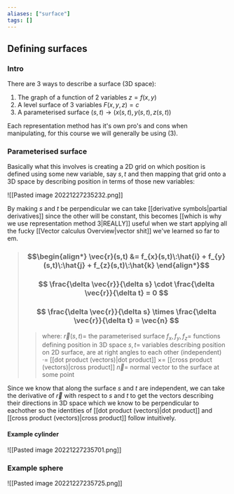 ```yaml
---
aliases: ["surface"]
tags: []
---
```


## Defining surfaces

### Intro

There are 3 ways to describe a surface (3D space):
1) The graph of a function of 2 variables $z=f(x,y)$
2) A level surface of 3 variables $F(x,y,z)=c$
3) A parameterised surface $(s,t) \to ( x(s,t), y(s,t), z(s,t) )$   

Each representation method has it's own pro's and cons when manipulating, for this course we will generally be using (3).

### Parameterised surface

Basically what this involves is creating a 2D grid on which position is defined using some new variable, say $s,t$ and then mapping that grid onto a 3D space by describing position in terms of those new variables:

![[Pasted image 20221227235232.png]]

By making $s$ and $t$ be perpendicular we can take [[derivative symbols|partial derivatives]] since the other will be constant, this becomes [[which is why we use representation method 3|REALLY]] useful when we start applying all the fucky [[Vector calculus Overview|vector shit]] we've learned so far to em.

> ### $$\begin{align*} \vec{r}(s,t)  &= f_{x}(s,t)\:\hat{i} + f_{y}(s,t)\:\hat{j} + f_{z}(s,t)\:\hat{k}  \end{align*}$$
> ### $$ \frac{\delta \vec{r}}{\delta s} \cdot \frac{\delta \vec{r}}{\delta t} = 0 $$
> ### $$ \frac{\delta \vec{r}}{\delta s} \times \frac{\delta \vec{r}}{\delta t} = \vec{n} $$
>> where:
>> $\vec{r}(s,t)=$ the parameterised surface
>> $f_{x},f_{y},f_{z}=$ functions defining position in 3D space
>> $s,t=$ variables describing position on 2D surface, are at right angles to each other (independent) 
>> $\cdot=$ [[dot product (vectors)|dot product]]
>> $\times=$ [[cross product (vectors)|cross product]]
>> $\vec n=$ normal vector to the surface at some point

Since we know that along the surface $s$ and $t$ are independent, we can take the derivative of $\vec r$ with respect to $s$ and $t$ to get the vectors describing their directions in 3D space which we know to be perpendicular to eachother so the identities of [[dot product (vectors)|dot product]] and [[cross product (vectors)|cross product]] follow intuitively.

#### Example cylinder
![[Pasted image 20221227235701.png]]

### Example sphere
![[Pasted image 20221227235725.png]]

